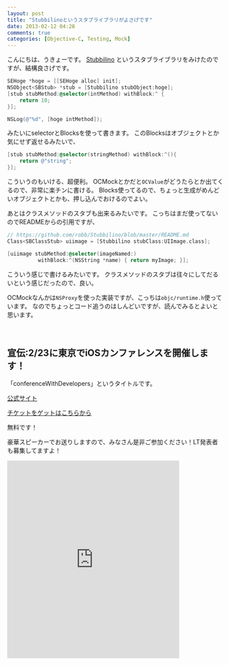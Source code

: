 ```yaml
---
layout: post
title: "Stubbilinoというスタブライブラリがよさげです"
date: 2013-02-12 04:28
comments: true
categories: [Objective-C, Testing, Mock]
---
```


こんにちは、うきょーです。
[Stubbilino](https://github.com/robb/Stubbilino) というスタブライブラリをみけたのですが、結構良さげです。

```objective-c
SEHoge *hoge = [[SEHoge alloc] init];
NSObject<SBStub> *stub = [Stubbilino stubObject:hoge];
[stub stubMethod:@selector(intMethod) withBlock:^ {
    return 10;
}];

NSLog(@"%d", [hoge intMethod]);
```

みたいにselectorとBlocksを使って書きます。
このBlocksはオブジェクトとか気にせず返せるみたいで、

```objective-c
[stub stubMethod:@selector(stringMethod) withBlock:^(){
    return @"string";
}];
```

こういうのもいける、超便利。
OCMockとかだと`OCValue`がどうたらとか出てくるので、非常に楽チンに書ける。
Blocks使ってるので、ちょっと生成がめんどいオブジェクトとかも、押し込んでおけるのでよい。

あとはクラスメソッドのスタブも出来るみたいです。
こっちはまだ使ってないのでREADMEからの引用ですが、

```objective-c
// https://github.com/robb/Stubbilino/blob/master/README.md
Class<SBClassStub> uiimage = [Stubbilino stubClass:UIImage.class];

[uiimage stubMethod:@selector(imageNamed:)
          withBlock:^(NSString *name) { return myImage; }];
```

こういう感じで書けるみたいです。
クラスメソッドのスタブは往々にしてだるいという感じだったので、良い。

OCMockなんかは`NSProxy`を使った実装ですが、こっちは`objc/runtime.h`使っています。
なのでちょっとコード追うのはしんどいですが、読んでみるとよいと思います。


　

## 宣伝:2/23に東京でiOSカンファレンスを開催します！

「conferenceWithDevelopers」というタイトルです。


[公式サイト](http://conference-with-developers.info/)

[チケットをゲットはこちらから](http://peatix.com/event/9727)

無料です！

豪華スピーカーでお送りしますので、みなさん是非ご参加ください！LT発表者も募集してますよ！

<iframe frameborder="0" width="400" height="460" src="http://peatix.com/event/9727/share/widget?z=1&c=dark&t=1&a=1"></iframe>